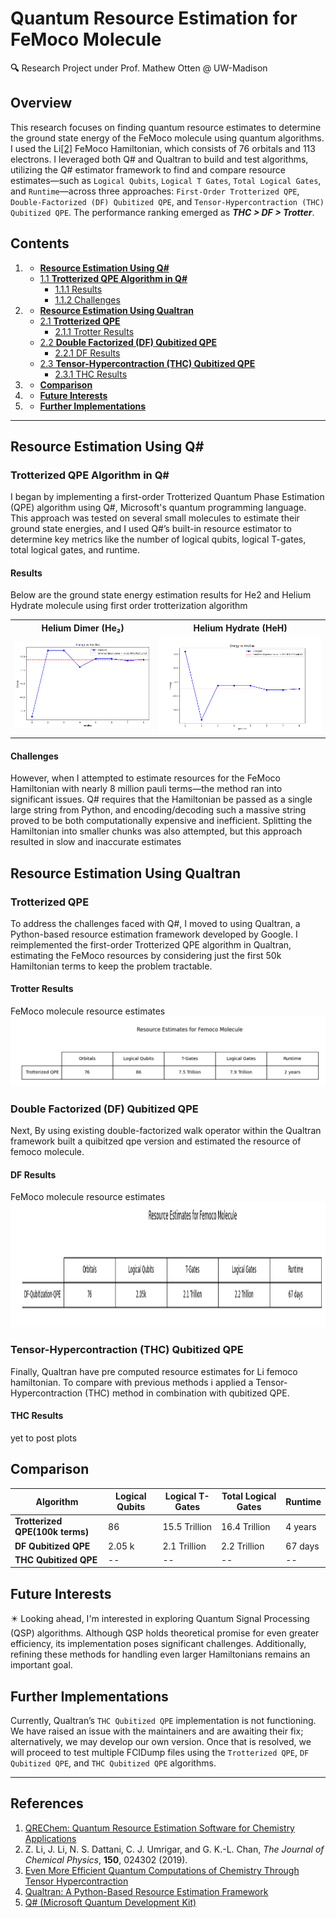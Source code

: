 # Quantum Resource Estimation for FeMoco Molecule
**🔍** Research Project under Prof. Mathew Otten @ UW-Madison

## Overview
This research focuses on finding quantum resource estimates to determine the ground state energy of the FeMoco molecule using quantum algorithms. I used the Li[[2]](#references) FeMoco Hamiltonian, which consists of 76 orbitals and 113 electrons. I leveraged both Q# and Qualtran to build and test algorithms, utilizing the Q# estimator framework to find and compare resource estimates—such as `Logical Qubits`, `Logical T Gates`, `Total Logical Gates`, and `Runtime`—across three approaches: `First-Order Trotterized QPE`, `Double-Factorized (DF) Qubitized QPE`, and `Tensor-Hypercontraction (THC) Qubitized QPE`. The performance ranking emerged as ***THC > DF > Trotter***.

## Contents
1. - [**Resource Estimation Using Q#**](#resource-estimation-using-q)
    - [1.1 **Trotterized QPE Algorithm in Q#**](#trotterized-qpe-algorithm-in-q)
        - [1.1.1 Results](#results)
        - [1.1.2 Challenges](#challenges)
2. - [**Resource Estimation Using Qualtran**](#resource-estimation-using-qualtran)
    - [2.1 **Trotterized QPE**](#trotterized-qpe)
        - [2.1.1 Trotter Results](#trotter-results)
    - [2.2 **Double Factorized (DF) Qubitized QPE**](#double-factorized-df-qubitized-qpe)
        - [2.2.1 DF Results](#df-results)
    - [2.3 **Tensor-Hypercontraction (THC) Qubitized QPE**](#tensor-hypercontraction-thc-qubitized-qpe)
        - [2.3.1 THC Results](#thc-results)
3. - [**Comparison**](#comparison)
4. - [**Future Interests**](#future-interests)
5. - [**Further Implementations**](#further-implementations)

---

## Resource Estimation Using Q#

### Trotterized QPE Algorithm in Q#

I began by implementing a first-order Trotterized Quantum Phase Estimation (QPE) algorithm using Q#, Microsoft's quantum programming language. This approach was tested on several small molecules to estimate their ground state energies, and I used Q#’s built-in resource estimator to determine key metrics like the number of logical qubits, logical T-gates, total logical gates, and runtime.

#### Results
Below are the ground state energy estimation results for He2 and Helium Hydrate molecule using first order trotterization algorithm

<table>
  <tr>
    <th>Helium Dimer (He₂)</th>
    <th>Helium Hydrate (HeH)</th>
  </tr>
  <tr>
    <td><img src="energy_estimates/he2_energy_estimation.png" width="500"></td>
    <td><img src="energy_estimates/heh_energy_estimates.png" width="600"></td>
  </tr>
</table>
 
#### Challenges
However, when I attempted to estimate resources for the FeMoco Hamiltonian with nearly 8 million pauli terms—the method ran into significant issues. Q# requires that the Hamiltonian be passed as a single large string from Python, and encoding/decoding such a massive string proved to be both computationally expensive and inefficient. Splitting the Hamiltonian into smaller chunks was also attempted, but this approach resulted in slow and inaccurate estimates
## Resource Estimation Using Qualtran

### Trotterized QPE
To address the challenges faced with Q#, I moved to using Qualtran, a Python-based resource estimation framework developed by Google. I reimplemented the first-order Trotterized QPE algorithm in Qualtran, estimating the FeMoco resources by considering just the first 50k Hamiltonian terms to keep the problem tractable.
#### Trotter Results
FeMoco molecule resource estimates
<img  src="femoco_results/Trotter_results_50K_terms.png"> 

### Double Factorized (DF) Qubitized QPE
Next, By using existing double-factorized walk operator within the Qualtran framework built a quibitzed qpe version and estimated the resource of femoco molecule.    
#### DF Results
FeMoco molecule resource estimates
<img height="200" src="femoco_results/DF_results.png"> 

### Tensor-Hypercontraction (THC) Qubitized QPE
Finally, Qualtran have pre computed resource estimates for Li femoco hamiltonian. To compare with previous methods i applied a Tensor-Hypercontraction (THC) method in combination with qubitized QPE. 
#### THC Results
yet to post plots
## Comparison

| Algorithm                        | Logical Qubits | Logical T-Gates | Total Logical Gates | Runtime  |
|----------------------------------|----------------|-----------------|---------------------|----------|
| **Trotterized QPE(100k terms)**  | 86             | 15.5 Trillion   | 16.4 Trillion       | 4 years  | 
| **DF Qubitized QPE**             | 2.05 k         | 2.1 Trillion    | 2.2 Trillion        | 67 days  | 
| **THC Qubitized QPE**            | --             | --              | --                  | --       | 

## Future Interests
✴️ Looking ahead, I'm interested in exploring Quantum Signal Processing (QSP) algorithms. Although QSP holds theoretical promise for even greater efficiency, its implementation poses significant challenges. Additionally, refining these methods for handling even larger Hamiltonians remains an important goal.

## Further Implementations
Currently, Qualtran’s `THC Qubitized QPE` implementation is not functioning. We have raised an issue with the maintainers and are awaiting their fix; alternatively, we may develop our own version. Once that is resolved, we will proceed to test multiple FCIDump files using the `Trotterized QPE`, `DF Qubitized QPE`, and `THC Qubitized QPE` algorithms.

---
## References

1. [QREChem: Quantum Resource Estimation Software for Chemistry Applications](https://arxiv.org/abs/2404.16351)  
2. Z. Li, J. Li, N. S. Dattani, C. J. Umrigar, and G. K.-L. Chan, *The Journal of Chemical Physics*, **150**, 024302 (2019).  
3. [Even More Efficient Quantum Computations of Chemistry Through Tensor Hypercontraction](https://arxiv.org/abs/2011.03494)  
4. [Qualtran: A Python-Based Resource Estimation Framework](https://github.com/quantumlib/Qualtran)  
5. [Q# (Microsoft Quantum Development Kit)](https://github.com/microsoft/qsharp)  
